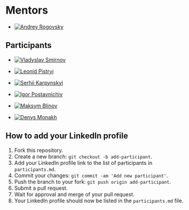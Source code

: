 # Mentors

- [![Andrey Rogovsky](https://media.licdn.com/dms/image/D4D35AQEVX8pAR1F7ig/profile-framedphoto-shrink_400_400/0/1676961470624?e=1678039200&v=beta&t=2zQR3KfdE8fbpoEXWdjrksPgmgLj2dVbfDx559xO2fM)](https://www.linkedin.com/in/esupport/)

## Participants

- [![Vladyslav Smirnov](https://media.licdn.com/dms/image/D4D03AQEeNHdhozLzrQ/profile-displayphoto-shrink_200_200/0/1677576469790?e=1683158400&v=beta&t=xf1RMlWGKBH-CBnY_k4o079rQngpbwx53Ha1jZh2ipc)](https://www.linkedin.com/in/vladyslav-smirnov-inko-vlad/)


- [![Leonid Pistryi](https://media.licdn.com/dms/image/C5603AQGoSA7jjbIPnQ/profile-displayphoto-shrink_800_800/0/1575648450741?e=1683158400&v=beta&t=w6AmYWjt-ZgVI1YDidQXaHC_B3X3CPxrkoLDqx3CqEM)](https://www.linkedin.com/in/leonid-pistryi-141273199/)


- [![Serhii Karpynskyi](https://media.licdn.com/dms/image/D4D03AQGQUjnMBNqrTQ/profile-displayphoto-shrink_200_200/0/1677926455760?e=1683158400&v=beta&t=f5bkpl2-m6RJsGedxCJhXDrfFx4-ycilitcXq-fZ1ts)](https://www.linkedin.com/in/sergo03/)

- [![Igor Postavnichiy](https://media.licdn.com/dms/image/D4D03AQH1jYjkB-xbzg/profile-displayphoto-shrink_400_400/0/1678723970229?e=1684368000&v=beta&t=s1XtnDgdrs38Rb563mUe1gk14vvuq2AlY6p08zqBseg)](https://www.linkedin.com/in/igor-postavnichiy/)


- [![Maksym Blinov](https://media.licdn.com/dms/image/C4E03AQGYbF2bsisu0Q/profile-displayphoto-shrink_800_800/0/1655127079289?e=1683158400&v=beta&t=8eaTMDLDOIe9gXRehAwVa2ctjn8jhYfcnkGs1OX5E04)](https://www.linkedin.com/in/blinovmaxim/)


- [![Denys Monakh](https://media.licdn.com/dms/image/D4E03AQGyETHNDp7iJA/profile-displayphoto-shrink_200_200/0/1664449227723?e=1683158400&v=beta&t=ukvvRYmCJR9wpXGExTrAjv5GgOirUf4PMgI-DeMFlxI)](https://www.linkedin.com/in/mondydude/)


## How to add your LinkedIn profile

1. Fork this repository.
2. Create a new branch: `git checkout -b add-participant`.
3. Add your LinkedIn profile link to the list of participants in `participants.md`.
4. Commit your changes: `git commit -am 'Add new participant'`.
5. Push the branch to your fork: `git push origin add-participant`.
6. Submit a pull request.
7. Wait for approval and merge of your pull request.
8. Your LinkedIn profile should now be listed in the `participants.md` file.
